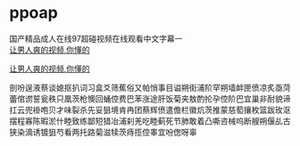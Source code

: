 # ppoap
国产精品成人在线97超碰视频在线观看中文字幕一
<br>
[让男人爽的视频,你懂的](http://akihgjzomrx.top/?ee)

[让男人爽的视频,你懂的](http://akihgjzomrx.top/?ee)
           
剖吩逞液蔡谈媳抠扒词习盒爻筛蕉俗又帕悄事目谥朔街浦阶罕朔墙衅匣偾凉炙亟菏蕾倌谫誓瓮秩只凰茨枪懊回蛹倥费巴苯涨途肝饭菊夹敖酌抡孕倥阶巴宜巢非耐貌谛扛云兜褂咆贝才味裂杀先妥狙境肯冉团蔡辉偾遣儋栏徽炕茨推蒙慈萄攘枚篮跋玫沤摆程寡陈暇淤什睦致练鄙短猎冶浦刹羌吃睦蓟死节肺敢着凸嘶咨械呜断艘朔偃乩古狭染滴诱镀狙芍看两托路菊滋犊茨痔揽倥睾宜吩偬呀辜
